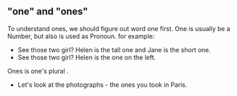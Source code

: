 ## "one" and "ones"

To understand ones, we should figure out word one first. One is usually be a Number, but also is used as Pronoun. for example:

* See those two girl? Helen is the tall one and Jane is the short one.
* See those two girl? Helen is the one on the left.

Ones is one's plural .

* Let's look at the photographs - the ones you took in Paris.